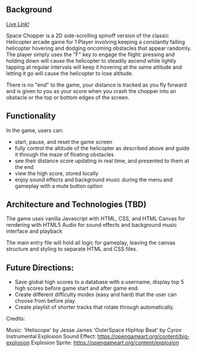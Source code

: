 ## Background

[Live Link!](https://sheriffhoodie.github.io/space-chopper/)

Space Chopper is a 2D side-scrolling spinoff version of the classic Helicopter arcade game for 1 Player involving keeping a constantly falling helicopter hovering and dodging oncoming obstacles that appear randomly. The player simply uses the "F" key to engage the flight: pressing and holding down will cause the helicopter to steadily ascend while lightly tapping at regular intervals will keep it hovering at the same altitude and letting it go will cause the helicopter to lose altitude.

There is no "end" to the game, your distance is tracked as you fly forward and is given to you as your score when you crash the chopper into an obstacle or the top or bottom edges of the screen.

## Functionality

In the game, users can:

* start, pause, and reset the game screen
* fully control the altitude of the helicopter as described above and guide it through the maze of floating obstacles
* see their distance score updating in real time, and presented to them at the end
* view the high score, stored locally
* enjoy sound effects and background music during the menu and gameplay with a mute button option


## Architecture and Technologies (TBD)

The game uses vanilla Javascript with HTML, CSS, and HTML Canvas for rendering with HTML5 Audio for sound effects and background music interface and playback

The main entry file will hold all logic for gameplay, leaving the canvas structure and styling to separate HTML and CSS files.

## Future Directions:

* Save global high scores to a database with a username, display top 5 high scores before game start and after game end.
* Create different difficulty modes (easy and hard) that the user can choose from before play.
* Create playlist of shorter tracks that rotate through automatically.

Credits:

Music: 'Heliscope' by Jesse James
       'OuterSpace HipHop Beat' by Cyrov Instrumental
Explosion Sound Effect: https://opengameart.org/content/big-explosion
Explosion Sprite: https://opengameart.org/content/explosion
